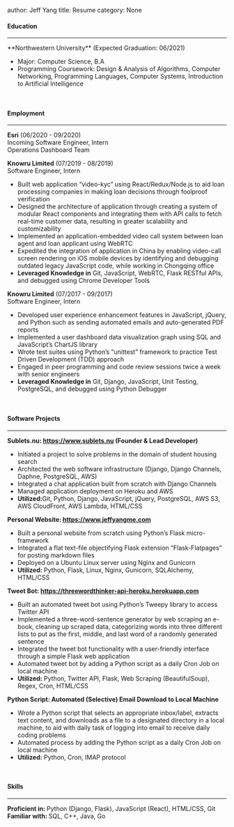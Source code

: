 author: Jeff Yang
title: Resume
category: None

<h4>Education</h4>
<hr>
**Northwestern University**	(Expected Graduation: 06/2021)  
<ul>
	<li>Major: Computer Science, B.A</li> 
	<li>Programming Coursework: Design & Analysis of Algorithms, Computer Networking, Programming Languages, Computer Systems, Introduction to Artificial Intelligence</li>
</ul>
<br>
<h4>Employment</h4>
<hr>

**Esri** (06/2020 - 09/2020)  
Incoming Software Engineer, Intern  
Operations Dashboard Team

**Knowru Limited** (07/2019 - 08/2019)  
Software Engineer, Intern  
<ul>
	<li>Built web application “video-kyc” using React/Redux/Node.js to aid loan processing companies in making loan decisions through foolproof verification</li>
	<li>Designed the architecture of application through creating a system of modular React components and integrating them with API calls to fetch real-time customer data, resulting in greater scalability and customizability</li>
	<li>Implemented an application-embedded video call system between loan agent and loan applicant using WebRTC</li>
	<li>Expedited the integration of application in China by enabling video-call screen rendering on iOS mobile devices by identifying and debugging outdated legacy JavaScript code, while working in Chongqing office</li>
	<li><strong>Leveraged Knowledge in</strong> Git, JavaScript, WebRTC, Flask RESTful APIs, and debugged using Chrome Developer Tools</li>
</ul>

**Knowru Limited** (07/2017 - 09/2017)  
Software Engineer, Intern
<ul>
	<li>Developed user experience enhancement features in JavaScript, jQuery, and Python such as sending automated emails and auto-generated PDF reports</li>
	<li>Implemented a user dashboard data visualization graph using SQL and JavaScript’s ChartJS library</li>
	<li>Wrote test suites using Python’s “unittest” framework to practice Test Driven Development (TDD) approach</li>
	<li>Engaged in peer programming and code review sessions twice a week with senior engineers</li>
	<li><strong>Leveraged Knowledge in</strong> Git, Django, JavaScript, Unit Testing, PostgreSQL, and debugged using Python Debugger</li>
</ul>
<br>
<h4>Software Projects</h4> 
<hr>

<strong>Sublets.nu: https://www.sublets.nu (Founder & Lead Developer)</strong>
<ul>
	<li>Initiated a project to solve problems in the domain of student housing search</li>
	<li>Architected the web software infrastructure (Django, Django Channels, Daphne, PostgreSQL, AWS)</li>
	<li>Integrated a chat application built from scratch with Django Channels </li>
	<li>Managed application deployment on Heroku and AWS </li>
	<li><strong>Utilized:</strong>Git, Python, Django, JavaScript, jQuery, PostgreSQL, AWS S3, AWS CloudFront, AWS Lambda, HTML/CSS</li>
</ul>

<strong>Personal Website: https://www.jeffyangme.com</strong>
<ul>
	<li>Built a personal website from scratch using Python’s Flask micro-framework</li>
	<li>Integrated a flat text-file objectifying Flask extension “Flask-Flatpages” for posting markdown files</li>
	<li>Deployed on a Ubuntu Linux server using Nginx and Gunicorn</li>
	<li><strong>Utilized:</strong> Python, Flask, Linux, Nginx, Gunicorn, SQLAlchemy, HTML/CSS</li>
</ul>

<strong>Tweet Bot: https://threewordthinker-api-heroku.herokuapp.com</strong>
<ul>
	<li>Built an automated tweet bot using Python’s Tweepy library to access Twitter API</li>
	<li>Implemented a three-word-sentence generator by web scraping an e-book, cleaning up scraped data, categorizing words into three different lists to put as the first, middle, and last word of a randomly generated sentence</li>
	<li>Integrated the tweet bot functionality with a user-friendly interface through a simple Flask web application</li>
	<li>Automated tweet bot by adding a Python script as a daily Cron Job on local machine</li>
	<li><strong>Utilized:</strong> Python, Twitter API, Flask, Web Scraping (BeautifulSoup), Regex, Cron, HTML/CSS</li>
</ul>

<strong>Python Script: Automated (Selective) Email Download to Local Machine</strong>  
<ul>
	<li>Wrote a Python script that selects an appropriate inbox/label, extracts text content, and downloads as a file to a designated directory in a local machine, to aid with daily task of logging into email to receive daily coding problems</li>
	<li>Automated process by adding the Python script as a daily Cron Job on local machine</li>
	<li><strong>Utilized:</strong> Python, Cron, IMAP protocol</li>
</ul>
<br>
<h4>Skills</h4>
<hr>
<strong>Proficient in: </strong> Python (Django, Flask), JavaScript (React), HTML/CSS, Git  
<strong>Familiar with: </strong> SQL, C++, Java, Go 
